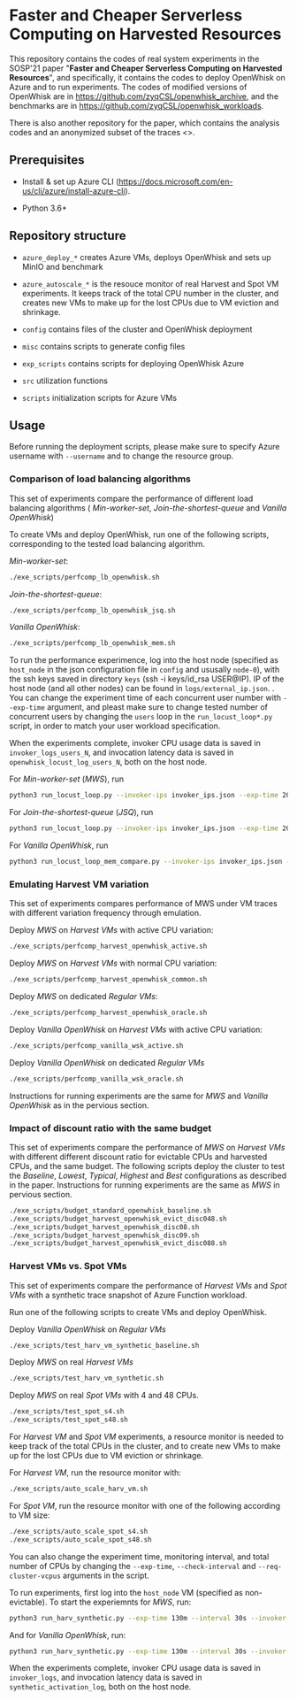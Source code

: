 # Faster and Cheaper Serverless Computing on Harvested Resources

This repository contains the codes of real system experiments in the SOSP'21 paper "<strong>Faster and Cheaper Serverless Computing on Harvested Resources</strong>", and specifically, it contains the codes to deploy OpenWhisk on Azure and to run experiments. The codes of modified versions of OpenWhisk are in <https://github.com/zyqCSL/openwhisk_archive>, and the benchmarks are in <https://github.com/zyqCSL/openwhisk_workloads>.

There is also another repository for the paper, which contains the analysis codes and an anonymized subset of the traces <>.

## Prerequisites

- Install & set up Azure CLI (<https://docs.microsoft.com/en-us/cli/azure/install-azure-cli>).

- Python 3.6+

## Repository structure

- `azure_deploy_*` creates Azure VMs, deploys OpenWhisk and sets up MinIO and benchmark

- `azure_autoscale_*` is the resouce monitor of real Harvest and Spot VM experiments. It keeps track of the total CPU number in the cluster, and creates new VMs to make up for the lost CPUs due to VM eviction and shrinkage.

- `config` contains files of the cluster and OpenWhisk deployment

- `misc` contains scripts to generate config files

- `exp_scripts` contains scripts for deploying OpenWhisk Azure

- `src` utilization functions

- `scripts` initialization scripts for Azure VMs

## Usage

Before running the deployment scripts, please make sure to specify Azure username with `--username` and to change the resource group.

### Comparison of load balancing algorithms

This set of experiments compare the performance of different load balancing algorithms ( *Min-worker-set*, *Join-the-shortest-queue* and *Vanilla OpenWhisk*)

To create VMs and deploy OpenWhisk, run one of the following scripts, corresponding to the tested load balancing algorithm.

*Min-worker-set*:

```bash
./exe_scripts/perfcomp_lb_openwhisk.sh
```

*Join-the-shortest-queue*:

```bash
./exe_scripts/perfcomp_lb_openwhisk_jsq.sh           
```

*Vanilla OpenWhisk*:

```bash
./exe_scripts/perfcomp_lb_openwhisk_mem.sh
```

To run the performance experimence, log into the host node (specified as `host_node` in the json configuration file in `config` and ususally `node-0`), with the ssh keys saved in directory `keys` (ssh -i keys/id_rsa USER@IP). IP of the host node (and all other nodes) can be found in `logs/external_ip.json`. . You can change the experiment time of each concurrent user number with `--exp-time` argument, and pleast make sure to change tested number of concurrent users by changing the `users` loop in the `run_locust_loop*.py` script, in order to match your user workload specification.

When the experiments complete, invoker CPU usage data is saved in `invoker_logs_users_N`, and invocation latency data is saved in `openwhisk_locust_log_users_N`, both on the host node.

For *Min-worker-set* (*MWS*), run

```bash
python3 run_locust_loop.py --invoker-ips invoker_ips.json --exp-time 20m
```

For *Join-the-shortest-queue* (*JSQ*), run

```bash
python3 run_locust_loop.py --invoker-ips invoker_ips.json --exp-time 20m --openwhisk-version openwhisk-harv-vm-cgroup-azure-distributed-jsq
```

For *Vanilla OpenWhisk*, run

```bash
python3 run_locust_loop_mem_compare.py --invoker-ips invoker_ips.json --exp-time 20m --use-server-cgroup
```

### Emulating Harvest VM variation

This set of experiments compares performance of MWS under VM traces with different variation frequency through emulation.

Deploy *MWS* on *Harvest VMs* with active CPU variation:

```bash
./exe_scripts/perfcomp_harvest_openwhisk_active.sh
```

Deploy *MWS* on *Harvest VMs* with normal CPU variation:

```bash
./exe_scripts/perfcomp_harvest_openwhisk_common.sh
```

Deploy *MWS* on dedicated *Regular VMs*:

```bash
./exe_scripts/perfcomp_harvest_openwhisk_oracle.sh
```

Deploy *Vanilla OpenWhisk* on *Harvest VMs* with active CPU variation:

```bash
./exe_scripts/perfcomp_vanilla_wsk_active.sh
```

Deploy *Vanilla OpenWhisk* on dedicated *Regular VMs*

```bash
./exe_scripts/perfcomp_vanilla_wsk_oracle.sh
```

Instructions for running experiments are the same for *MWS* and *Vanilla OpenWhisk* as in the pervious section.

### Impact of discount ratio with the same budget

This set of experiments compare the performance of *MWS* on *Harvest VMs* with different different discount ratio for evictable CPUs and harvested CPUs, and the same budget. The following scripts deploy the cluster to test the *Baseline*, *Lowest*, *Typical*, *Highest* and *Best* configurations as described in the paper. Instructions for running experiments are the same as *MWS* in pervious section.

```bash
./exe_scripts/budget_standard_openwhisk_baseline.sh
./exe_scripts/budget_harvest_openwhisk_evict_disc048.sh
./exe_scripts/budget_harvest_openwhisk_disc08.sh
./exe_scripts/budget_harvest_openwhisk_disc09.sh
./exe_scripts/budget_harvest_openwhisk_evict_disc088.sh
```

### Harvest VMs vs. Spot VMs

This set of experiments compare the performance of *Harvest VMs* and *Spot VMs* with a synthetic trace snapshot of Azure Function workload.

Run one of the following scripts to create VMs and deploy OpenWhisk.

Deploy *Vanilla OpenWhisk* on *Regular VMs*

```bash
./exe_scripts/test_harv_vm_synthetic_baseline.sh
```

Deploy *MWS* on real *Harvest VMs*

```bash
./exe_scripts/test_harv_vm_synthetic.sh
```

Deploy *MWS* on real *Spot VMs* with 4 and 48 CPUs.

```bash
./exe_scripts/test_spot_s4.sh
./exe_scripts/test_spot_s48.sh
```

For *Harvest VM* and *Spot VM* experiments, a resource monitor is needed to keep track of the total CPUs in the cluster, and to create new VMs to make up for the lost CPUs due to VM eviction or shrinkage.

For *Harvest VM*, run the resource monitor with:

```bash
./exe_scripts/auto_scale_harv_vm.sh
```

For *Spot VM*, run the resource monitor with one of the following according to VM size:

```bash
./exe_scripts/auto_scale_spot_s4.sh
./exe_scripts/auto_scale_spot_s48.sh
```

You can also change the experiment time, monitoring interval, and total number of CPUs by changing the `--exp-time`, `--check-interval` and `--req-cluster-vcpus` arguments in the script.

To run experiments, first log into the `host_node` VM (specified as non-evictable). To start the experiemnts for *MWS*, run:

```bash
python3 run_harv_synthetic.py --exp-time 130m --interval 30s --invoker-ips invoker_ips.json --func-trace func_trace_synthetic.json
```

And for *Vanilla OpenWhisk*, run:

```bash
python3 run_harv_synthetic.py --exp-time 130m --interval 30s --invoker-ips invoker_ips.json --func-trace func_trace_synthetic.json --openwhisk-version openwhisk-mem-compare
```

When the experiments complete, invoker CPU usage data is saved in `invoker_logs`, and invocation latency data is saved in `synthetic_activation_log`, both on the host node.
